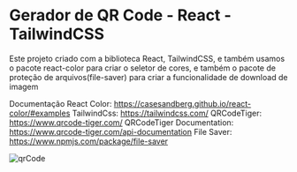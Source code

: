 # Gerador de QR Code - React - TailwindCSS


Este projeto criado com a biblioteca React, TailwindCSS, e também usamos o pacote react-color para criar o seletor de cores, e também o pacote de proteção de arquivos(file-saver) para criar a funcionalidade de download de imagem

Documentação React Color: https://casesandberg.github.io/react-color/#examples
TailwindCss: https://tailwindcss.com/
QRCodeTiger: https://www.qrcode-tiger.com/
QRCodeTiger Documentation: https://www.qrcode-tiger.com/api-documentation
File Saver: https://www.npmjs.com/package/file-saver

![qrCode](https://user-images.githubusercontent.com/81476932/158435368-179e6c8c-a014-4e6d-9db6-c3b09b295656.png)
